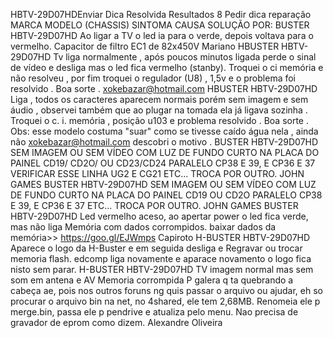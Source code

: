 HBTV-29D07HDEnviar Dica Resolvida Resultados 8 Pedir dica reparação MARCA MODELO (CHASSIS) SINTOMA CAUSA SOLUÇÃO POR: BUSTER HBTV-29D07HD Ao ligar a TV o led ia para o verde, depois voltava para o vermelho. Capacitor de filtro EC1 de 82x450V
Mariano HBUSTER HBTV-29D07HD Tv liga normalmente , após poucos minutos ligada perde o sinal de vídeo e desliga mas o led fica vermelho (stanby). Troquei o ci memória e não resolveu , por fim troquei o regulador (U8) , 1,5v e o problema foi resolvido . Boa sorte .
xokebazar@hotmail.com HBUSTER HBTV-29D07HD Liga , todos os caracteres aparecem normais porém sem imagem e sem áudio , observei também que ao plugar na tomada ela já ligava sozinha . Troquei o c. i. memória , posição u103 e problema resolvido . Boa sorte . Obs: esse modelo costuma "suar" como se tivesse caído água nela , ainda não
xokebazar@hotmail.com
descobri o motivo . BUSTER HBTV-29D07HD SEM IMAGEM OU SEM VÍDEO COM LUZ DE FUNDO CURTO NA PLACA DO PAINEL CD19/ CD2O/ OU CD23/CD24 PARALELO CP38 E 39, E CP36 E 37 VERIFICAR ESSE LINHA UG2 E CG21 ETC... TROCA POR OUTRO. JOHN GAMES BUSTER HBTV-29D07HD SEM IMAGEM OU SEM VÍDEO COM LUZ DE FUNDO CURTO NA PLACA DO PAINEL CD19 OU CD2O PARALELO CP38 E 39, E CP36 E 37 ETC... TROCA POR OUTRO. JOHN GAMES BUSTER HBTV-29D07HD Led vermelho aceso, ao apertar power o led fica verde, mas não liga Memória com dados corrompidos. baixar dados da memória>> https://goo.gl/EJWmps Capiroto H-BUSTER HBTV-29D07HD Aparece o logo da H-Buster e em seguida desliga e Regravar ou trocar memoria flash.
edcomp
liga novamente e aparace novamento o logo fica nisto sem parar. H-BUSTER HBTV-29D07HD TV imagem normal mas sem som em antena e AV Memoria corrompida P galera q ta quebrando a cabeça ae, pois nos outros foruns ng quis passar o arquivo ou ajudar, eh so procurar o arquivo bin na net, no 4shared, ele tem 2,68MB. Renomeia ele p merge.bin, passa ele p pendrive e atualiza pelo menu. Nao precisa de gravador de eprom como dizem. Alexandre Oliveira